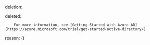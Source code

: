 deletion:

deleted:

		For more information, see [Getting Started with Azure AD](https://azure.microsoft.com/trial/get-started-active-directory/)

reason: ()


